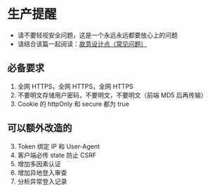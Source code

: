 
# 生产提醒

- 请不要轻视安全问题，这是一个永远永远都要放心上的问题
- 请结合该篇一起阅读：[故意设计点（常见问题）]()

## 必备要求

1. 全网 HTTPS，全网 HTTPS，全网 HTTPS
2. 不要明文存储用户密码，不要明文，不要明文（前端 MD5 后再传输）
4. Cookie 的 httpOnly 和 secure 都为 true


## 可以额外改造的

3. Token 绑定 IP 和 User-Agent
5. 客户端必传 state 防止 CSRF
5. 增加多因素认证
6. 增加异地登入审查
6. 分析异常登入记录









